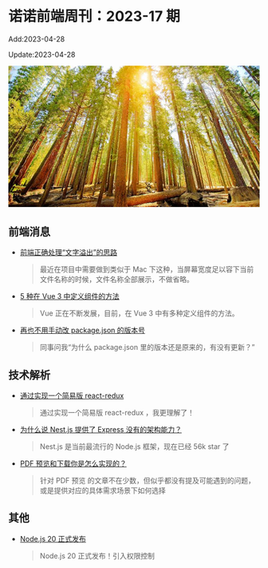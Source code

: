 <!--
 * @Description: weekly-17
 * @Author: zoeblow
 * @Email: zoeblow@gmail.com
 * @Date: 2023-01-01 17:20:35
 * @LastEditors: zoeblow
 * @LastEditTime: 2023-04-28 15:12:06
 * @FilePath: \nuofe-weekly1\2023\weekly-17.md
 -->

# 诺诺前端周刊：2023-17 期

Add:2023-04-28

Update:2023-04-28

![202317](../images/2023/202317.jpg)

## 前端消息

- [前端正确处理“文字溢出”的思路](https://mp.weixin.qq.com/s/8i-HVo-T08hvBstpwCmCWw)

  > 最近在项目中需要做到类似于 Mac 下这种，当屏幕宽度足以容下当前文件名称的时候，文件名称全部展示，不做省略。

- [5 种在 Vue 3 中定义组件的方法](https://mp.weixin.qq.com/s/GsItEiFtXHVsDjcyBFveaA)

  > Vue 正在不断发展，目前，在 Vue 3 中有多种定义组件的方法。

- [再也不用手动改 package.json 的版本号](https://mp.weixin.qq.com/s/KeEN9ti3XuXi-wASdj9adw)

  > 同事问我“为什么 package.json 里的版本还是原来的，有没有更新？”

## 技术解析

- [通过实现一个简易版 react-redux](https://mp.weixin.qq.com/s/_6TfZpSHPzyaeJYYL3yDSA)

  > 通过实现一个简易版 react-redux ，我更理解了！

- [为什么说 Nest.js 提供了 Express 没有的架构能力？](https://mp.weixin.qq.com/s/JOxWt9gtYnNcGzsvjsf0Vw)

  > Nest.js 是当前最流行的 Node.js 框架，现在已经 56k star 了

- [PDF 预览和下载你是怎么实现的？](https://juejin.cn/post/7207078219215732794)

  > 针对 PDF 预览 的文章不在少数，但似乎都没有提及可能遇到的问题，或是提供对应的具体需求场景下如何选择

## 其他

- [Node.js 20 正式发布](https://mp.weixin.qq.com/s/OQ-4HexBHdFKldg-Y3asjw)

  > Node.js 20 正式发布！引入权限控制
